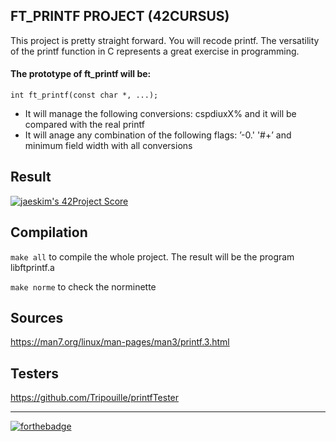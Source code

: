 ## FT_PRINTF  PROJECT (42CURSUS)

This project is pretty straight forward. You will recode printf. The versatility of the printf function in C represents a great exercise in programming.

#### The prototype of ft_printf will be:
```int ft_printf(const char *, ...);```
- It will manage the following conversions: cspdiuxX% and it will be compared with the real printf
- It will anage any combination of the following flags: ’-0.' '#+’ and minimum field width with all conversions

## Result 
[![jaeskim's 42Project Score](https://badge42.herokuapp.com/api/project/rufernan/ft_printf)](https://github.com/JaeSeoKim/badge42)

## Compilation

```make all``` to compile the whole project. The result will be the program libftprintf.a

```make norme``` to check the norminette

## Sources 

https://man7.org/linux/man-pages/man3/printf.3.html

## Testers

https://github.com/Tripouille/printfTester

-------

[![forthebadge](https://forthebadge.com/images/badges/made-with-c.svg)](https://forthebadge.com)
